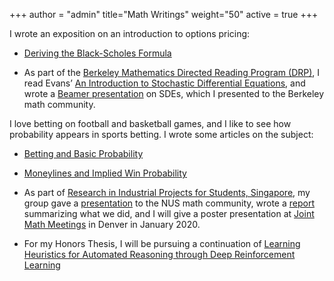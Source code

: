 +++
author = "admin"
title="Math Writings"
weight="50"
active = true
+++


I wrote an exposition on an introduction to options pricing:

* [Deriving the Black-Scholes Formula](/pdf/BSPaper.pdf)

* As part of the [Berkeley Mathematics Directed Reading Program (DRP)](https://math.berkeley.edu/wp/drp/), I read Evans’ [An Introduction to Stochastic Differential Equations](/pdf/EvansSDE.pdf), and wrote a [Beamer presentation](/pdf/SDEbeamer.pdf) on SDEs, which I presented to the Berkeley math community.


I love betting on football and basketball games, and I like to see how probability appears in sports betting. I wrote some articles on the subject:


* [Betting and Basic Probability](/pdf/Betting.pdf) 
* [Moneylines and Implied Win Probability](/pdf/Moneylines.pdf)


* As part of [Research in Industrial Projects for Students, Singapore](https://www.ipam.ucla.edu/programs/student-research-programs/research-in-industrial-projects-for-students-rips-2019-singapore/), my group gave a [presentation](/pdf/CoqBeamerTalk.pdf) to the NUS math community, wrote a [report](pdf/RIPS_Report.pdf) summarizing what we did, and I will give a poster presentation at [Joint Math Meetings](http://jointmathematicsmeetings.org) in Denver in January 2020.


* For my Honors Thesis, I will be pursuing a continuation of [Learning Heuristics for Automated Reasoning through Deep Reinforcement Learning](https://arxiv.org/abs/1807.08058)

